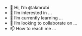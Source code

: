 - 👋 Hi, I’m @akmrubi
- 👀 I’m interested in ...
- 🌱 I’m currently learning ...
- 💞️ I’m looking to collaborate on ...
- 📫 How to reach me ...

<!---
akmrubi/akmrubi is a ✨ special ✨ repository because its `README.md` (this file) appears on your GitHub profile.
You can click the Preview link to take a look at your changes.
--->
